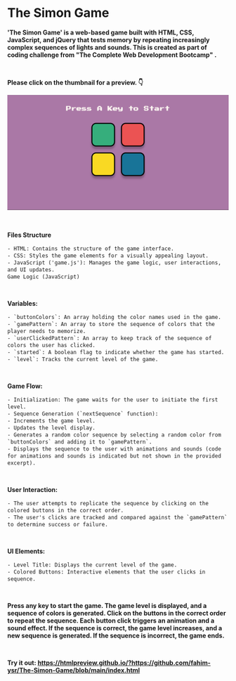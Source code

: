 # The Simon Game

**'The Simon Game' is a web-based game built with HTML, CSS, JavaScript, and jQuery that tests memory by repeating increasingly complex sequences of lights and sounds. This is created as part of coding challenge from "The Complete Web Development Bootcamp" .**

<br>

**Please click on the thumbnail for a preview. 👇**

[![Watch the video](demo.png)](https://youtu.be/McG5g0ica_o)

<br>

**Files Structure**

    - HTML: Contains the structure of the game interface.
    - CSS: Styles the game elements for a visually appealing layout.
    - JavaScript ('game.js'): Manages the game logic, user interactions, and UI updates.
    Game Logic (JavaScript)

<br>

**Variables:**

    - `buttonColors`: An array holding the color names used in the game.
    - `gamePattern`: An array to store the sequence of colors that the player needs to memorize.
    - `userClickedPattern`: An array to keep track of the sequence of colors the user has clicked.
    - `started`: A boolean flag to indicate whether the game has started.
    - `level`: Tracks the current level of the game.

<br>

**Game Flow:**

    - Initialization: The game waits for the user to initiate the first level.
    - Sequence Generation (`nextSequence` function):
    - Increments the game level.
    - Updates the level display.
    - Generates a random color sequence by selecting a random color from `buttonColors` and adding it to `gamePattern`.
    - Displays the sequence to the user with animations and sounds (code for animations and sounds is indicated but not shown in the provided excerpt).

<br>

**User Interaction:**

    - The user attempts to replicate the sequence by clicking on the colored buttons in the correct order.
    - The user's clicks are tracked and compared against the `gamePattern` to determine success or failure.

<br>

**UI Elements:**

    - Level Title: Displays the current level of the game.
    - Colored Buttons: Interactive elements that the user clicks in sequence.

<br>

**Press any key to start the game. The game level is displayed, and a sequence of colors is generated. Click on the buttons in the correct order to repeat the sequence. Each button click triggers an animation and a sound effect. If the sequence is correct, the game level increases, and a new sequence is generated. If the sequence is incorrect, the game ends.**

<br>

**Try it out: https://htmlpreview.github.io/?https://github.com/fahim-ysr/The-Simon-Game/blob/main/index.html**
